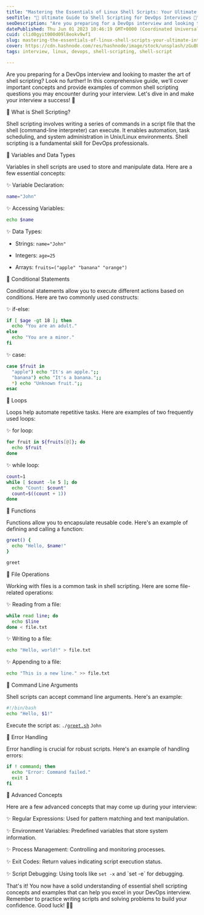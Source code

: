 ```yaml
---
title: "Mastering the Essentials of Linux Shell Scripts: Your Ultimate Interview Guide! 🐧💻"
seoTitle: "📝 Ultimate Guide to Shell Scripting for DevOps Interviews 🚀"
seoDescription: "Are you preparing for a DevOps interview and looking to master the art of shell scripting? Look no further! we'll cover important concepts and examples"
datePublished: Thu Jun 01 2023 10:46:19 GMT+0000 (Coordinated Universal Time)
cuid: clid0gyit000d09l8eokv9wf1
slug: mastering-the-essentials-of-linux-shell-scripts-your-ultimate-interview-guide
cover: https://cdn.hashnode.com/res/hashnode/image/stock/unsplash/zGuBURGGmdY/upload/a8685f419936f9353d68012fbb654997.jpeg
tags: interview, linux, devops, shell-scripting, shell-script

---
```


Are you preparing for a DevOps interview and looking to master the art of shell scripting? Look no further! In this comprehensive guide, we'll cover important concepts and provide examples of common shell scripting questions you may encounter during your interview. Let's dive in and make your interview a success! 💪

📌 What is Shell Scripting?

Shell scripting involves writing a series of commands in a script file that the shell (command-line interpreter) can execute. It enables automation, task scheduling, and system administration in Unix/Linux environments. Shell scripting is a fundamental skill for DevOps professionals.

🔹 Variables and Data Types

Variables in shell scripts are used to store and manipulate data. Here are a few essential concepts:

✨ Variable Declaration:

```bash
name="John"
```

✨ Accessing Variables:

```bash
echo $name
```

✨ Data Types:

* Strings: `name="John"`
    
* Integers: `age=25`
    
* Arrays: `fruits=("apple" "banana" "orange")`
    

🔹 Conditional Statements

Conditional statements allow you to execute different actions based on conditions. Here are two commonly used constructs:

✨ if-else:

```bash
if [ $age -gt 18 ]; then
  echo "You are an adult."
else
  echo "You are a minor."
fi
```

✨ case:

```bash
case $fruit in
  "apple") echo "It's an apple.";;
  "banana") echo "It's a banana.";;
  *) echo "Unknown fruit.";;
esac
```

🔹 Loops

Loops help automate repetitive tasks. Here are examples of two frequently used loops:

✨ for loop:

```bash
for fruit in ${fruits[@]}; do
  echo $fruit
done
```

✨ while loop:

```bash
count=1
while [ $count -le 5 ]; do
  echo "Count: $count"
  count=$((count + 1))
done
```

🔹 Functions

Functions allow you to encapsulate reusable code. Here's an example of defining and calling a function:

```bash
greet() {
  echo "Hello, $name!"
}

greet
```

🔹 File Operations

Working with files is a common task in shell scripting. Here are some file-related operations:

✨ Reading from a file:

```bash
while read line; do
  echo $line
done < file.txt
```

✨ Writing to a file:

```bash
echo "Hello, world!" > file.txt
```

✨ Appending to a file:

```bash
echo "This is a new line." >> file.txt
```

🔹 Command Line Arguments

Shell scripts can accept command line arguments. Here's an example:

```bash
#!/bin/bash
echo "Hello, $1!"
```

Execute the script as: `./`[`greet.sh`](http://greet.sh) `John`

🔹 Error Handling

Error handling is crucial for robust scripts. Here's an example of handling errors:

```bash
if ! command; then
  echo "Error: Command failed."
  exit 1
fi
```

🔹 Advanced Concepts

Here are a few advanced concepts that may come up during your interview:

✨ Regular Expressions: Used for pattern matching and text manipulation.

✨ Environment Variables: Predefined variables that store system information.

✨ Process Management: Controlling and monitoring processes.

✨ Exit Codes: Return values indicating script execution status.

✨ Script Debugging: Using tools like `set -x` and \`set -e\` for debugging.

That's it! You now have a solid understanding of essential shell scripting concepts and examples that can help you excel in your DevOps interview. Remember to practice writing scripts and solving problems to build your confidence. Good luck! 🎉✨